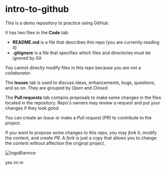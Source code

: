 # intro-to-github

This is a demo repository to practice using GitHub.

It has two files in the **Code** tab:

- **README.md** is a file that describes this repo (you are currently reading it)
- **.gitignore** is a file that specifies which files and directories must be ignored by Git

You cannot directly modify files in this repo because you are not a _collaborator_.

The **Issues** tab is used to discuss ideas, enhancements, bugs, questions, and so on. They are grouped by _Open_ and _Closed_.

The **Pull requests** tab contains proposals to make some changes in the files located in the repository. Repo's owners may review a request and put your changes if they look good.

You can create an _Issue_ or make a _Pull request (PR)_ to contribute to the project.

If you want to propose some changes to this repo, you may _fork_ it, modify the content, and create _PR_. A _fork_ is just a copy that allows you to change the content without affection the original project.

![logoBiannce](https://user-images.githubusercontent.com/89562897/139031209-4b795212-baa3-462e-8c36-2b48c3f66aa3.png)


yes im in
